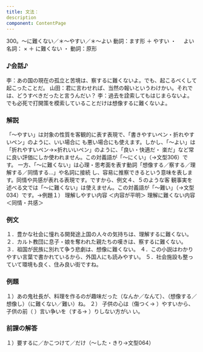 ```yaml
---
title: 文法：
description
component: ContentPage
---
```



300。～に難くない／＊～やすい／＊～よい
動詞：ます形 ＋ やすい ・
    よい  
名詞： × ＋ に難くない ・
動詞：原形      
### ♪会話♪
李：あの国の現在の孤立と苦境は、察するに難くないよ。でも、起こるべくして起こったことだ。 山田：君に言わせれば、当然の報いというわけかい。それでは、どうすべきだったと言うんだい？
李：過去を詮索してもはじまらないよ。でも必死で打開策を模索していることだけは想像するに難くないよ。
### 解説
「～やすい」は対象の性質を客観的に表す表現で、「書きやすいペン・折れやすいペン」のように、いい場合に も悪い場合にも使えます。しかし、「～よい」は「折れやすいペン→×折れいいペン」のように、「良い・快適だ・ 楽だ」など常に良い評価にしか使われません。この対義語が「～にくい」（→文型306）です。
一方、「～に難くない」は心理・思考面を表す動詞「想像する／察する／理解する／同情する…」や名詞に接続 し、容易に推察できるという意味を表します。同情や共感が表れる表現です。ですから、例文４、５のような客 観事実を述べる文では「～に難くない」は使えません。この対義語が「～難い」（→文型034）です。→例題１）
理解しやすい内容 ＜内容が平明＞ 理解に難くない内容 ＜同情・共感＞
### 例文
１．豊かな社会に憧れる開発途上国の人々の気持ちは、理解するに難くない。
２．カルト教団に息子・娘を奪われた親たちの嘆きは、察するに難くない。
３．祖国が民族に別れて争う悲劇は、想像に難くない。
４．この小説はわかりやすい言葉で書かれているから、外国人にも読みやすい。
５．社会施設も整っていて環境も良く、住み良い街ですね。
### 例題
１）あの鬼社長が、料理を作るのが趣味だった（なんか／なんて）、（想像する／想像し）（に難くない／難い）ね。
２） 子供の心は（傷つく→ ）やすいから、子供の前（ ）言い争いを（する→ ）りしない方がい
い。      
### 前課の解答
１）要するに／かこつけて／だけ（～した・きり→文型064）
